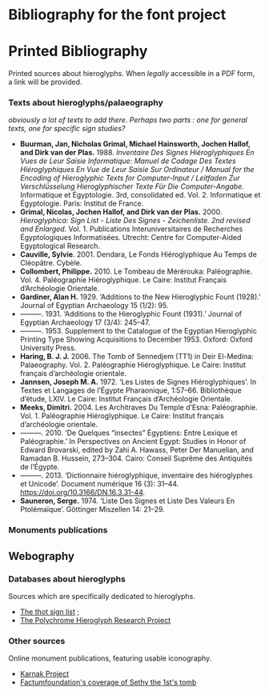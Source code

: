 # Bibliography for the font project
# Printed Bibliography

Printed sources about hieroglyphs. When *legally* accessible in a PDF form, a link will be provided.

### Texts about hieroglyphs/palaeography

*obviously a lot of texts to add there. Perhaps two parts : one for general texts, one for specific sign studies?*

- **Buurman, Jan, Nicholas Grimal, Michael Hainsworth, Jochen Hallof, and Dirk van der Plas.** 1988. *Inventaire Des Signes Hiéroglyphiques En Vues de Leur Saisie Informatique: Manuel de Codage Des Textes Hiéroglyphiques En Vue de Leur Saisie Sur Ordinateur / Manual for the Encoding of Hieroglyphic Texts for Computer-Input / Leitfaden Zur Verschlüsselung Hieroglyphischer Texte Für Die Computer-Angabe.* Informatique et Égyptologie. 3rd, consolidated ed. Vol. 2. Informatique et Égyptologie. Paris: Institut de France.
- **Grimal, Nicolas, Jochen Hallof, and Dirk van der Plas.** 2000. *Hieroglyphica: Sign List - Liste Des Signes - Zeichenliste. 2nd revised and Enlarged.* Vol. 1. Publications Interuniversitaires de Recherches Égyptologiques Informatisées. Utrecht: Centre for Computer-Aided Egyptological Research.
- **Cauville, Sylvie**. 2001. Dendara, Le Fonds Hiéroglyphique Au Temps de Cléopâtre. Cybèle.
- **Collombert, Philippe.** 2010. Le Tombeau de Mérérouka: Paléographie. Vol. 4. Paléographie Hiéroglyphique. Le Caire: Institut Français d’Archéologie Orientale.
- **Gardiner, Alan H.** 1929. ‘Additions to the New Hieroglyphic Fount (1928).’ Journal of Egyptian Archaeology 15 (1/2): 95.
- ———. 1931. ‘Additions to the Hieroglyphic Fount (1931).’ Journal of Egyptian Archaeology 17 (3/4): 245–47. 
- ———. 1953. Supplement to the Catalogue of the Egyptian Hieroglyphic Printing Type Showing Acquisitions to December 1953. Oxford: Oxford University Press.
- **Haring, B. J. J.** 2006. The Tomb of Sennedjem (TT1) in Deir El-Medina: Palaeography. Vol. 2. Paléographie Hiéroglyphique. Le Caire: Institut français d’archéologie orientale.
- **Jannsen, Joseph M. A.** 1972. ‘Les Listes de Signes Hiéroglyphiques’. In Textes et Langages de l’Égypte Pharaonique, 1:57–66. Bibliothèque d’étude, LXIV. Le Caire: Institut Français d’Archéologie Orientale.
- **Meeks, Dimitri.** 2004. Les Architraves Du Temple d’Esna: Paléographie. Vol. 1. Paléographie Hiéroglyphique. Le Caire: Institut français d’archéologie orientale.
- ———. 2010. ‘De Quelques “insectes” Égyptiens: Entre Lexique et Paléographie.’ In Perspectives on Ancient Egypt: Studies in Honor of Edward Brovarski, edited by Zahi A. Hawass, Peter Der Manuelian, and Ramadan B. Hussein, 273–304. Cairo: Conseil Suprême des Antiquités de l’Égypte.
- ———. 2013. ‘Dictionnaire hiéroglyphique, inventaire des hiéroglyphes et Unicode’. Document numérique 16 (3): 31–44. https://doi.org/10.3166/DN.16.3.31-44.
- **Sauneron, Serge.** 1974. ‘Liste Des Signes et Liste Des Valeurs En Ptolémaïque’. Göttinger Miszellen 14: 21–29.


### Monuments publications

## Webography

### Databases about hieroglyphs
Sources which are specifically dedicated to hieroglyphs.

- [The thot sign list](https://thotsignlist.uliege.be) ;
- [The Polychrome Hieroglyph Research Project](https://www.phrp.be)

### Other sources

Online monument publications, featuring usable iconography.

- [Karnak Project](http://www.cfeetk.cnrs.fr/karnak)
- [Factumfoundation's coverage of Sethy the 1st's tomb](https://www.factumfoundation.org/seti-i-viewers/)

